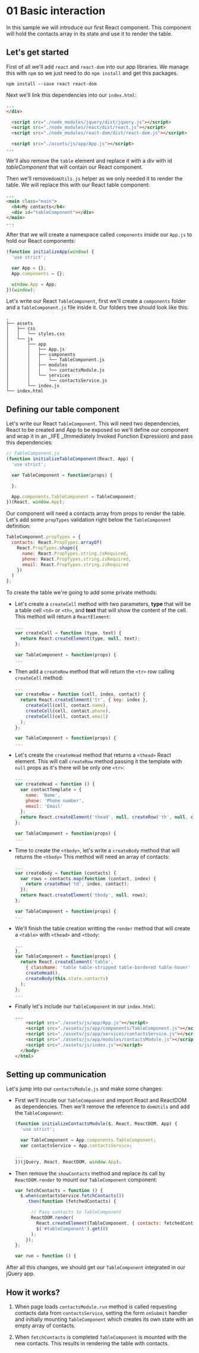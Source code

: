 # 01 Basic interaction

In this sample we will introduce our first React component. This component will hold the contacts array in its state and use it to render the table.

## Let's get started

First of all we'll add `react` and `react-dom` into our app libraries. We manage this with `npm` so we just need to do `npm install` and get this packages.

```shell
npm install --save react react-dom
```

Next we'll link this dependencies into our `index.html`:

```html
...
</div>

  <script src="./node_modules/jquery/dist/jquery.js"></script>
  <script src="./node_modules/react/dist/react.js"></script>
  <script src="./node_modules/react-dom/dist/react-dom.js"></script>

  <script src="./assets/js/app/App.js"></script>
...
```

We'll also remove the `table` element and replace it with a div with id *tableComponent* that will contain our React component.

Then we'll remove`domUtils.js` helper as we only needed it to render the table. We will replace this with our React table component:

```html
...
<main class="main">
  <h4>My contacts</h4>
  <div id="tableComponent"></div>
</main>
...
```

After that we will create a namespace called `components` inside our `App.js` to hold our React components:

```javascript
(function initializeApp(window) {
  'use strict';

  var App = {};
  App.components = {};

  window.App = App;
})(window);
```

Let's write our React `TableComponent`, first we'll create a `components` folder and a `TableComponent.js` file inside it. Our folders tree should look like this:

```
.
├── assets
│   ├── css
│   │   └── styles.css
│   └── js
│       ├── app
│       │   ├── App.js
│       │   ├── components
│       │   │   └── TableComponent.js
│       │   ├── modules
│       │   │   └── contactsModule.js
│       │   └── services
│       │       └── contactsService.js
│       └── index.js
└── index.html
```

## Defining our table component

Let's write our React `TableComponent`. This will need two dependencies, React to be created and App to be exposed so we'll define our component and wrap it in an _IIFE _(Immediately Invoked Function Expression) and pass this dependencies:

```javascript
// TableComponent.js
(function initializeTableComponent(React, App) {
  'use strict';

  var TableComponent = function(props) {

  };

  App.components.TableComponent = TableComponent;
})(React, window.App);
```

Our component will need a contacts array from props to render the table. Let's add some `propTypes` validation right below the `TableComponent` definition:

```javascript
TableComponent.propTypes = {
  contacts: React.PropTypes.arrayOf(
    React.PropTypes.shape({
      name: React.PropTypes.string.isRequired,
      phone: React.PropTypes.string.isRequired,
      email: React.PropTypes.string.isRequired
    })
  )
};
```

To create the table we're going to add some private methods:

- Let's create a `createCell` method with two parameters, **type** that will be a table cell `<td>` or `<th>`, and **text** that will show the content of the cell. This method will return a `ReactElement`:

  ```javascript
  ...
  var createCell = function (type, text) {
    return React.createElement(type, null, text);
  };

  var TableComponent = function(props) {
  ...
  ```

- Then add a `createRow` method that will return the `<tr>` row calling `createCell` method:

  ```javascript
  ...
  var createRow = function (cell, index, contact) {
    return React.createElement('tr', { key: index },
      createCell(cell, contact.name),
      createCell(cell, contact.phone),
      createCell(cell, contact.email)
    );
  };

  var TableComponent = function(props) {
  ...
  ```

- Let's create the `createHead` method that returns a `<thead>` React element. This will call `createRow` method passing it the template with `null` props as it's there will be only one `<tr>`:

  ```javascript
  ...
  var createHead = function () {
    var contactTemplate = {
      name: 'Name',
      phone: 'Phone number',
      email: 'Email'
    };
    return React.createElement('thead', null, createRow('th', null, contactTemplate));
  };

  var TableComponent = function(props) {
  ...
  ```

- Time to create the `<tbody>`,  let's write a `createBody` method that will returns the `<tbody>` This method will need an array of contacts:

  ```javascript
  ...
  var createBody = function (contacts) {
    var rows = contacts.map(function (contact, index) {
      return createRow('td', index, contact);
    });
    return React.createElement('tbody', null, rows);
  };

  var TableComponent = function(props) {
  ...
  ```

- We'll finish the table creation writting the `render` method that will create a `<table>` with `<thead>` and `<tbody`:

  ```javascript
  ...
  },
  var TableComponent = function(props) {
    return React.createElement('table',
      { className: 'table table-stripped table-bordered table-hover' },
      createHead(),
      createBody(this.state.contacts)
    );
  };
  ...
  ```

- Finally let's include our `TableComponent` in our `index.html`:

  ```html
  ...
      <script src="./assets/js/app/App.js"></script>
      <script src="./assets/js/app/components/TableComponent.js"></script>
      <script src="./assets/js/app/services/contactsService.js"></script>
      <script src="./assets/js/app/modules/contactsModule.js"></script>
      <script src="./assets/js/index.js"></script>
    </body>
  </html>
  ```

## Setting up communication

Let's jump into our `contactsModule.js` and make some changes:

- First we'll  incude our `TableComponent` and import React and ReactDOM as dependencies. Then we'll remove the reference to `domUtils` and add the `TableComponent`:

  ```javascript
  (function initializeContactsModule($, React, ReactDOM, App) {
    'use strict';

    var TableComponent = App.components.TableComponent;
    var contactsService = App.contactsService;

  ...
  })(jQuery, React, ReactDOM, window.App);
  ```
- Then remove the `showContacts` method and replace its call by `ReactDOM.render` to mount our `TableComponent` component:

  ```javascript
  var fetchContacts = function () {
    $.when(contactsService.fetchContacts())
      .then(function (fetchedContacts) {

        // Pass contacts to TableComponent
        ReactDOM.render(
          React.createElement(TableComponent, { contacts: fetchedContacts }),
          $('#tableComponent').get(0)
        );
      });
  };

  var run = function () {
  ```

After all this changes, we should get our `TableComponent` integrated in our jQuery app.

## How it works?

1. When page loads `contactsModule.run` method is called requesting contacts data from `contactsService`, setting the form `onSubmit` handler and initially mounting `TableComponent` which creates its own state with an empty array of contacts.

2. When `fetchContacts` is completed `TableComponent` is mounted with the new contacts. This results in rendering the table with contacts.
